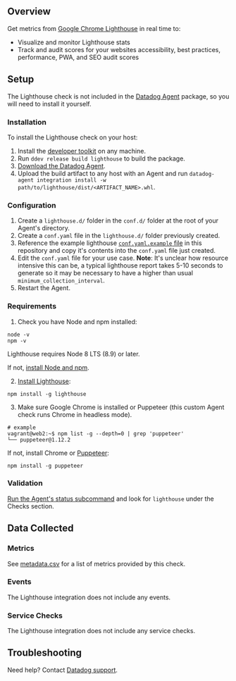 ## Overview

Get metrics from [Google Chrome Lighthouse][1] in real time to:
* Visualize and monitor Lighthouse stats
* Track and audit scores for your websites accessibility, best practices, performance, PWA, and SEO audit scores

## Setup

The Lighthouse check is not included in the [Datadog Agent][2] package, so you will need to install it yourself.

### Installation

To install the Lighthouse check on your host:

1. Install the [developer toolkit][11] on any machine.
2. Run `ddev release build lighthouse` to build the package.
3. [Download the Datadog Agent][2].
4. Upload the build artifact to any host with an Agent and run `datadog-agent integration install -w path/to/lighthouse/dist/<ARTIFACT_NAME>.whl`.

### Configuration

1. Create a `lighthouse.d/` folder in the `conf.d/` folder at the root of your Agent's directory. 
2. Create a `conf.yaml` file in the `lighthouse.d/` folder previously created.
3. Reference the example lighthouse [`conf.yaml.example` file][4] in this repository and copy it's contents into the `conf.yaml` file just created.
4. Edit the `conf.yaml` file for your use case.  **Note**: It's unclear how resource intensive this can be, a typical lighthouse report takes 5-10 seconds to generate so it may be necessary to have a higher than usual `minimum_collection_interval`.
5. Restart the Agent.

### Requirements
 
1. Check you have Node and npm installed:
```
node -v
npm -v
```
Lighthouse requires Node 8 LTS (8.9) or later.

If not, [install Node and npm][5].

2. [Install Lighthouse][6]:
```
npm install -g lighthouse
```
3. Make sure Google Chrome is installed or Puppeteer (this custom Agent check runs Chrome in headless mode).
```
# example
vagrant@web2:~$ npm list -g --depth=0 | grep 'puppeteer'
└── puppeteer@1.12.2
```

If not, install Chrome or [Puppeteer][7]:

```
npm install -g puppeteer
```

### Validation

[Run the Agent's status subcommand][8] and look for `lighthouse` under the Checks section.

## Data Collected
### Metrics
See [metadata.csv][9] for a list of metrics provided by this check.

### Events
The Lighthouse integration does not include any events.

### Service Checks
The Lighthouse integration does not include any service checks.

## Troubleshooting
Need help? Contact [Datadog support][10].

[1]: https://developers.google.com/web/tools/lighthouse/
[2]: https://app.datadoghq.com/account/settings#agent
[3]: https://github.com/DataDog/integrations-extras/blob/master/lighthouse/datadog_checks/lighthouse/lighthouse.py
[4]: https://github.com/DataDog/integrations-extras/blob/master/lighthouse/datadog_checks/lighthouse/data/conf.yaml.example
[5]: https://nodejs.org/en/download/
[6]: https://github.com/GoogleChrome/lighthouse
[7]: https://github.com/GoogleChrome/puppeteer
[8]: https://docs.datadoghq.com/agent/guide/agent-commands/#agent-status-and-information
[9]: https://github.com/DataDog/integrations-extras/blob/master/lighthouse/datadog_checks/lighthouse/metadata.csv
[10]: https://docs.datadoghq.com/help/
[11]: https://docs.datadoghq.com/developers/integrations/new_check_howto/#developer-toolkit
